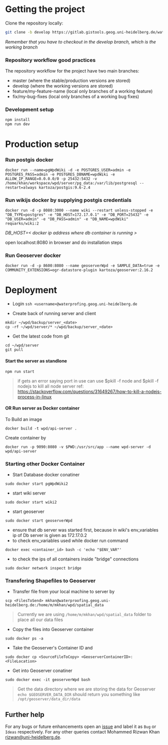 # Getting the project

Clone the repository locally:

```sh
git clone -b develop https://gitlab.gistools.geog.uni-heidelberg.de/waterproofing-data/webportal_server.git wpd_server
```

*Remember that you have to checkout in the develop branch, which is the working branch*  

### Repository workflow good practices ###

The repository workflow for the project have two main branches:

 * master (where the stable/production versions are stored)
 * develop (where the working versions are stored)
 * feature/my-feature-name (local only branches of a working feature)
 * fix/my-bug-fixes (local only branches of a working bug fixes)

### Development setup
```
npm install
npm run dev
```

# Production setup


### Run postgis docker 

```
docker run --name=pgWpdWiki -d -e POSTGRES_USER=admin -e POSTGRES_PASS=admin -e POSTGRES_DBNAME=wpdWiki -e ALLOW_IP_RANGE=0.0.0.0/0 -p 25432:5432 -v /home/khan/workspace/wpd/server/pg_data:/var/lib/postgresql --restart=always kartoza/postgis:9.6-2.4
```


### Run wikijs docker by supplying postgis credentials

```
docker run -d -p 8080:3000 --name wiki --restart unless-stopped -e "DB_TYPE=postgres" -e "DB_HOST=172.17.0.1" -e "DB_PORT=25432" -e "DB_USER=admin" -e "DB_PASS=admin" -e "DB_NAME=wpdWiki" requarks/wiki:2
```

*DB_HOST=< docker ip address where db container is running >*

open localhost:8080 in browser and do installation steps

### Run Geoserver docker

```
docker run -d -p 8600:8080 --name geoserverWpd -e SAMPLE_DATA=true -e COMMUNITY_EXTENSIONS=ogr-datastore-plugin kartoza/geoserver:2.16.2
```

# Deployment

- Login 
`ssh <username>@waterprofing.geog.uni-heidelberg.de`

- Create back of running server and client
```
mkdir ~/wpd/backup/server_<date> 
cp -rf ~/wpd/server/* ~/wpd/backup/server_<date>
```

- Get the latest code from git

```
cd ~/wpd/server
git pull
```

#### Start the server as standlone
```
npm run start
```
> if gets an error saying port in use can use $pkill -f node and $pkill -f nodejs to kill all node server
> ref: https://stackoverflow.com/questions/31649267/how-to-kill-a-nodejs-process-in-linux

#### OR Run server as Docker container

To Build an image
```
docker build -t wpd/api-server .
```

Create container by
```
docker run -p 9090:8080 -v $PWD:/usr/src/app --name wpd-server -d wpd/api-server
```

### Starting other Docker Container

- Start Database docker conatiner
```
sudo docker start pgWpdWiki2
```

- start wiki server
```
sudo docker start wiki2
```

- start geoserver 
```
sudo docker start geoserverWpd
```

- ensure that db server was started first, because in wiki's env_variables ip of Db server is given as 172.17.0.2
- to check env_variables used while docker run command 
```
docker exec <container_id> bash -c 'echo "$ENV_VAR"'
```

- to check the ips of all containers inside "bridge" connections 
```
sudo docker network inspect bridge 
```

### Transfering Shapefiles to Geoserver

- Transfer file from your local machine to server by
```
scp <FilesToSend> mkhan@waterproofing.geog.uni-heidelberg.de:/home/m/mkhan/wpd/spatial_data
```

> Currently we are using `/home/m/mkhan/wpd/spatial_data` folder to place all our data files

- Copy the files into Geoserver container
```
sudo docker ps -a
```

- Take the Geoserver's Container ID and 
```
sudo docker cp <SourceFileToCopy> <GeoserverContainerID>:<FileLocation>
```

- Get into Geoserver conatiner
```
sudo docker exec -it geoserverWpd bash
```

> Get the data directory where we are storing the data for Geoserver
> `echo $GEOSERVER_DATA_DIR`
> should return you something like 
> `/opt/geoserver/data_dir/data`


## Further help

For any bugs or future enhancements open an [issue](https://gitlab.gistools.geog.uni-heidelberg.de/waterproofing-data/webportal_server/-/issues) and label it as `Bug` or `Ideas` respectively. For any other queries contact Mohammed Rizwan Khan <rizwan@uni-heidelberg.de>.